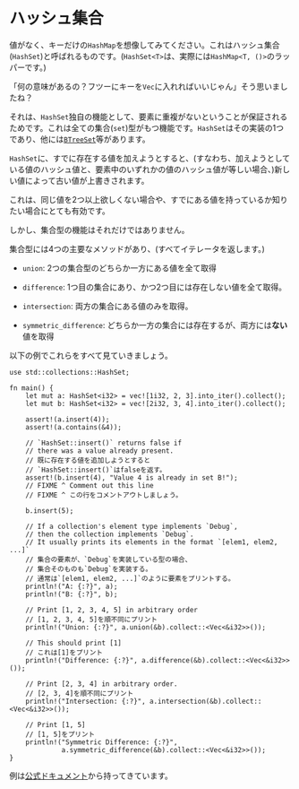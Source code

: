 <!--
# HashSet
-->
# ハッシュ集合

<!--
Consider a `HashSet` as a `HashMap` where we just care about the keys (
`HashSet<T>` is, in actuality, just a wrapper around `HashMap<T, ()>`).
-->
値がなく、キーだけの`HashMap`を想像してみてください。これはハッシュ集合(`HashSet`)と呼ばれるものです。(`HashSet<T>`は、実際には`HashMap<T, ()>`のラッパーです。)

<!--
"What's the point of that?" you ask. "I could just store the keys in a `Vec`."
-->
「何の意味があるの？フツーにキーを`Vec`に入れればいいじゃん」そう思いましたね？

<!--
A `HashSet`'s unique feature is that 
it is guaranteed to not have duplicate elements. 
That's the contract that any set collection fulfills. 
`HashSet` is just one implementation. (see also: [`BTreeSet`][treeset])
-->
それは、`HashSet`独自の機能として、要素に重複がないということが保証されるためです。これは全ての集合(`set`)型がもつ機能です。`HashSet`はその実装の1つであり、他には[`BTreeSet`][treeset]等があります。

<!--
If you insert a value that is already present in the `HashSet`, 
(i.e. the new value is equal to the existing and they both have the same hash), 
then the new value will replace the old.
-->
`HashSet`に、すでに存在する値を加えようとすると、(すなわち、加えようとしている値のハッシュ値と、要素中のいずれかの値のハッシュ値が等しい場合、)新しい値によって古い値が上書きされます。

<!--
This is great for when you never want more than one of something, 
or when you want to know if you've already got something.
-->
これは、同じ値を2つ以上欲しくない場合や、すでにある値を持っているか知りたい場合にとても有効です。

<!--
But sets can do more than that. 
-->
しかし、集合型の機能はそれだけではありません。

<!--
Sets have 4 primary operations (all of the following calls return an iterator):
-->
集合型には4つの主要なメソッドがあり、(すべてイテレータを返します。)

<!--
* `union`: get all the unique elements in both sets.
-->
* `union`: 2つの集合型のどちらか一方にある値を全て取得

<!--
* `difference`: get all the elements that are in the first set but not the second.
-->
* `difference`: 1つ目の集合にあり、かつ2つ目には存在しない値を全て取得。

<!--
* `intersection`: get all the elements that are only in *both* sets.
-->
* `intersection`: 両方の集合にある値のみを取得。

<!--
* `symmetric_difference`: 
get all the elements that are in one set or the other, but *not* both.
-->
* `symmetric_difference`: どちらか一方の集合には存在するが、両方には**ない**値を取得

<!--
Try all of these in the following example:
-->
以下の例でこれらをすべて見ていきましょう。

```rust,editable,ignore,mdbook-runnable
use std::collections::HashSet;

fn main() {
    let mut a: HashSet<i32> = vec![1i32, 2, 3].into_iter().collect();
    let mut b: HashSet<i32> = vec![2i32, 3, 4].into_iter().collect();

    assert!(a.insert(4));
    assert!(a.contains(&4));

    // `HashSet::insert()` returns false if
    // there was a value already present.
    // 既に存在する値を追加しようとすると
    // `HashSet::insert()`はfalseを返す。
    assert!(b.insert(4), "Value 4 is already in set B!");
    // FIXME ^ Comment out this line
    // FIXME ^ この行をコメントアウトしましょう。

    b.insert(5);

    // If a collection's element type implements `Debug`,
    // then the collection implements `Debug`.
    // It usually prints its elements in the format `[elem1, elem2, ...]`
    // 集合の要素が、`Debug`を実装している型の場合、
    // 集合そのものも`Debug`を実装する。
    // 通常は`[elem1, elem2, ...]`のように要素をプリントする。
    println!("A: {:?}", a);
    println!("B: {:?}", b);

    // Print [1, 2, 3, 4, 5] in arbitrary order
    // [1, 2, 3, 4, 5]を順不同にプリント
    println!("Union: {:?}", a.union(&b).collect::<Vec<&i32>>());

    // This should print [1]
    // これは[1]をプリント
    println!("Difference: {:?}", a.difference(&b).collect::<Vec<&i32>>());

    // Print [2, 3, 4] in arbitrary order.
    // [2, 3, 4]を順不同にプリント
    println!("Intersection: {:?}", a.intersection(&b).collect::<Vec<&i32>>());

    // Print [1, 5]
    // [1, 5]をプリント
    println!("Symmetric Difference: {:?}",
             a.symmetric_difference(&b).collect::<Vec<&i32>>());
}
```

<!--
(Examples are adapted from the [documentation.][hash-set])
-->
例は[公式ドキュメント][hash-set]から持ってきています。

[treeset]: https://doc.rust-lang.org/std/collections/struct.BTreeSet.html
[hash-set]: https://doc.rust-lang.org/std/collections/struct.HashSet.html#method.difference
